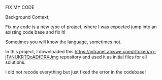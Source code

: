 FIX MY CODE

Background Context;

Fix my code is a new type of project, where I was expected jump into an existing code base and fix it!

Sometimes you will know the language, sometimes not.

In this project, I downloaded this https://intranet.alxswe.com/rltoken/rq-j1VNUKRTQoADfDRXJmg repository and used it as initial files for all solutions.

I did not recode everything but just fixed the error in the codebase!
